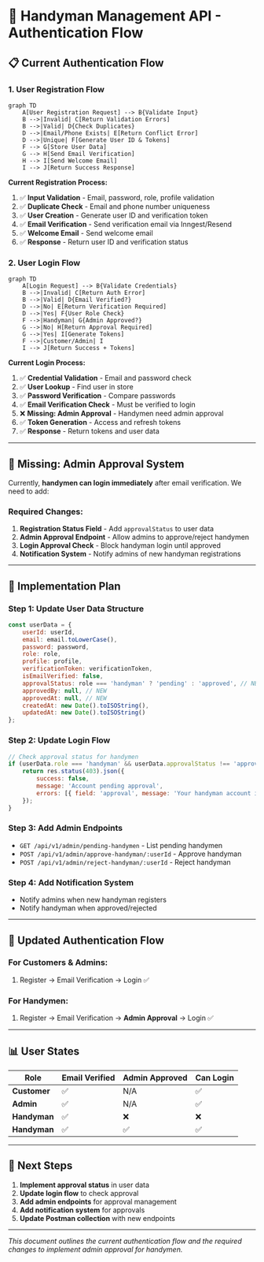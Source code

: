 # 🔐 Handyman Management API - Authentication Flow

## 📋 Current Authentication Flow

### **1. User Registration Flow**

```mermaid
graph TD
    A[User Registration Request] --> B{Validate Input}
    B -->|Invalid| C[Return Validation Errors]
    B -->|Valid| D{Check Duplicates}
    D -->|Email/Phone Exists| E[Return Conflict Error]
    D -->|Unique| F[Generate User ID & Tokens]
    F --> G[Store User Data]
    G --> H[Send Email Verification]
    H --> I[Send Welcome Email]
    I --> J[Return Success Response]
```

**Current Registration Process:**
1. ✅ **Input Validation** - Email, password, role, profile validation
2. ✅ **Duplicate Check** - Email and phone number uniqueness
3. ✅ **User Creation** - Generate user ID and verification token
4. ✅ **Email Verification** - Send verification email via Inngest/Resend
5. ✅ **Welcome Email** - Send welcome email
6. ✅ **Response** - Return user ID and verification status

### **2. User Login Flow**

```mermaid
graph TD
    A[Login Request] --> B{Validate Credentials}
    B -->|Invalid| C[Return Auth Error]
    B -->|Valid| D{Email Verified?}
    D -->|No| E[Return Verification Required]
    D -->|Yes| F{User Role Check}
    F -->|Handyman| G{Admin Approved?}
    G -->|No| H[Return Approval Required]
    G -->|Yes| I[Generate Tokens]
    F -->|Customer/Admin| I
    I --> J[Return Success + Tokens]
```

**Current Login Process:**
1. ✅ **Credential Validation** - Email and password check
2. ✅ **User Lookup** - Find user in store
3. ✅ **Password Verification** - Compare passwords
4. ✅ **Email Verification Check** - Must be verified to login
5. ❌ **Missing: Admin Approval** - Handymen need admin approval
6. ✅ **Token Generation** - Access and refresh tokens
7. ✅ **Response** - Return tokens and user data

---

## 🚨 **Missing: Admin Approval System**

Currently, **handymen can login immediately** after email verification. We need to add:

### **Required Changes:**

1. **Registration Status Field** - Add `approvalStatus` to user data
2. **Admin Approval Endpoint** - Allow admins to approve/reject handymen
3. **Login Approval Check** - Block handyman login until approved
4. **Notification System** - Notify admins of new handyman registrations

---

## 🔧 **Implementation Plan**

### **Step 1: Update User Data Structure**
```javascript
const userData = {
    userId: userId,
    email: email.toLowerCase(),
    password: password,
    role: role,
    profile: profile,
    verificationToken: verificationToken,
    isEmailVerified: false,
    approvalStatus: role === 'handyman' ? 'pending' : 'approved', // NEW
    approvedBy: null, // NEW
    approvedAt: null, // NEW
    createdAt: new Date().toISOString(),
    updatedAt: new Date().toISOString()
};
```

### **Step 2: Update Login Flow**
```javascript
// Check approval status for handymen
if (userData.role === 'handyman' && userData.approvalStatus !== 'approved') {
    return res.status(403).json({
        success: false,
        message: 'Account pending approval',
        errors: [{ field: 'approval', message: 'Your handyman account is pending admin approval' }]
    });
}
```

### **Step 3: Add Admin Endpoints**
- `GET /api/v1/admin/pending-handymen` - List pending handymen
- `POST /api/v1/admin/approve-handyman/:userId` - Approve handyman
- `POST /api/v1/admin/reject-handyman/:userId` - Reject handyman

### **Step 4: Add Notification System**
- Notify admins when new handyman registers
- Notify handyman when approved/rejected

---

## 🎯 **Updated Authentication Flow**

### **For Customers & Admins:**
1. Register → Email Verification → Login ✅

### **For Handymen:**
1. Register → Email Verification → **Admin Approval** → Login ✅

---

## 📊 **User States**

| Role | Email Verified | Admin Approved | Can Login |
|------|---------------|----------------|-----------|
| **Customer** | ✅ | N/A | ✅ |
| **Admin** | ✅ | N/A | ✅ |
| **Handyman** | ✅ | ❌ | ❌ |
| **Handyman** | ✅ | ✅ | ✅ |

---

## 🔄 **Next Steps**

1. **Implement approval status** in user data
2. **Update login flow** to check approval
3. **Add admin endpoints** for approval management
4. **Add notification system** for approvals
5. **Update Postman collection** with new endpoints

---

*This document outlines the current authentication flow and the required changes to implement admin approval for handymen.*
